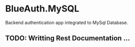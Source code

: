 # BlueAuth.MySQL
Backend authentication app integrated to MySql Database.

## TODO: Writting Rest Documentation ...
